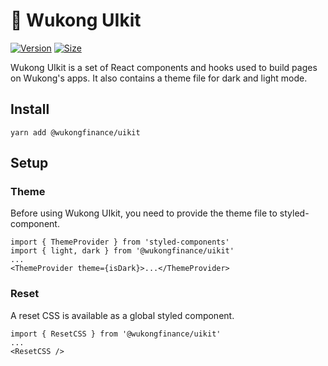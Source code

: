 # 🥞 Wukong UIkit

[![Version](https://img.shields.io/npm/v/@wukongfinance/uikit)](https://www.npmjs.com/package/@wukongfinance/uikit) [![Size](https://img.shields.io/bundlephobia/min/@wukongfinance/uikit)](https://www.npmjs.com/package/@wukongfinance/uikit)

Wukong UIkit is a set of React components and hooks used to build pages on Wukong's apps. It also contains a theme file for dark and light mode.

## Install

`yarn add @wukongfinance/uikit`

## Setup

### Theme

Before using Wukong UIkit, you need to provide the theme file to styled-component.

```
import { ThemeProvider } from 'styled-components'
import { light, dark } from '@wukongfinance/uikit'
...
<ThemeProvider theme={isDark}>...</ThemeProvider>
```

### Reset

A reset CSS is available as a global styled component.

```
import { ResetCSS } from '@wukongfinance/uikit'
...
<ResetCSS />
```
